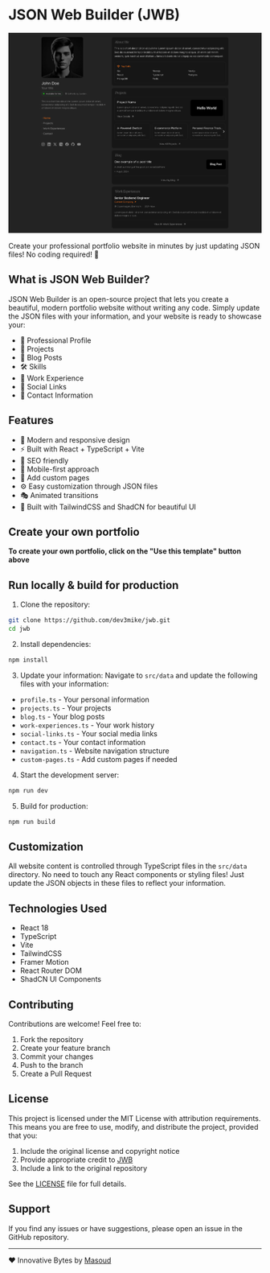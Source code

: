 # JSON Web Builder (JWB)

![JSON Web Builder](./demo-preview.jpg)

Create your professional portfolio website in minutes by just updating JSON files! No coding required! 🚀

## What is JSON Web Builder?

JSON Web Builder is an open-source project that lets you create a beautiful, modern portfolio website without writing any code. Simply update the JSON files with your information, and your website is ready to showcase your:

- 👤 Professional Profile
- 💼 Projects
- 📝 Blog Posts
- 🛠️ Skills
- 📄 Work Experience
- 📱 Social Links
- 📧 Contact Information

## Features

- 🎨 Modern and responsive design
- ⚡ Built with React + TypeScript + Vite
- 🎯 SEO friendly
- 📱 Mobile-first approach
- 📄 Add custom pages
- ⚙️ Easy customization through JSON files
- 🎭 Animated transitions
- 🔧 Built with TailwindCSS and ShadCN for beautiful UI

## Create your own portfolio

**To create your own portfolio, click on the "Use this template" button above**

## Run locally & build for production

1. Clone the repository:

```bash
git clone https://github.com/dev3mike/jwb.git
cd jwb
```

2. Install dependencies:

```bash
npm install
```

3. Update your information:
Navigate to `src/data` and update the following files with your information:
- `profile.ts` - Your personal information
- `projects.ts` - Your projects
- `blog.ts` - Your blog posts
- `work-experiences.ts` - Your work history
- `social-links.ts` - Your social media links
- `contact.ts` - Your contact information
- `navigation.ts` - Website navigation structure
- `custom-pages.ts` - Add custom pages if needed

4. Start the development server:

```bash
npm run dev
```

5. Build for production:

```bash
npm run build
```

## Customization

All website content is controlled through TypeScript files in the `src/data` directory. No need to touch any React components or styling files! Just update the JSON objects in these files to reflect your information.

## Technologies Used

- React 18
- TypeScript
- Vite
- TailwindCSS
- Framer Motion
- React Router DOM
- ShadCN UI Components

## Contributing

Contributions are welcome! Feel free to:
1. Fork the repository
2. Create your feature branch
3. Commit your changes
4. Push to the branch
5. Create a Pull Request

## License

This project is licensed under the MIT License with attribution requirements. This means you are free to use, modify, and distribute the project, provided that you:

1. Include the original license and copyright notice
2. Provide appropriate credit to [JWB](https://github.com/dev3mike/jwb)
3. Include a link to the original repository

See the [LICENSE](./LICENSE) file for full details.

## Support

If you find any issues or have suggestions, please open an issue in the GitHub repository.

---

❤️ Innovative Bytes by [Masoud](https://masoudb.com)
